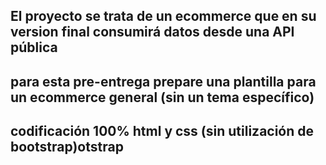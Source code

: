 ## El proyecto se trata de un ecommerce que en su version final consumirá datos desde una API pública

## para esta pre-entrega prepare una plantilla para un ecommerce general (sin un tema específico)

## codificación 100% html y css (sin utilización de bootstrap)otstrap